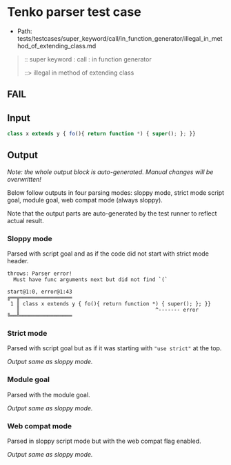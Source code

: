 # Tenko parser test case

- Path: tests/testcases/super_keyword/call/in_function_generator/illegal_in_method_of_extending_class.md

> :: super keyword : call : in function generator
>
> ::> illegal in method of extending class
## FAIL

## Input


`````js
class x extends y { fo(){ return function *) { super(); }; }}
`````

## Output

_Note: the whole output block is auto-generated. Manual changes will be overwritten!_

Below follow outputs in four parsing modes: sloppy mode, strict mode script goal, module goal, web compat mode (always sloppy).

Note that the output parts are auto-generated by the test runner to reflect actual result.

### Sloppy mode

Parsed with script goal and as if the code did not start with strict mode header.

`````
throws: Parser error!
  Must have func arguments next but did not find `(`

start@1:0, error@1:43
╔══╦═════════════════
 1 ║ class x extends y { fo(){ return function *) { super(); }; }}
   ║                                            ^------- error
╚══╩═════════════════

`````

### Strict mode

Parsed with script goal but as if it was starting with `"use strict"` at the top.

_Output same as sloppy mode._

### Module goal

Parsed with the module goal.

_Output same as sloppy mode._

### Web compat mode

Parsed in sloppy script mode but with the web compat flag enabled.

_Output same as sloppy mode._

